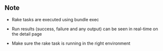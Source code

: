<!-- post: -->


## Note
* Rake tasks are executed using 
bundle exec

* Run results (success, failure and any output) can be seen in real-time on the detail page
* Make sure the rake task is running in the right environment
